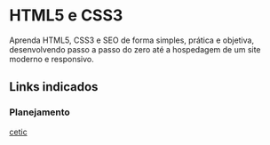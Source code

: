 # HTML5 e CSS3
Aprenda HTML5, CSS3 e SEO de forma simples, prática e objetiva, desenvolvendo passo a passo do zero até a hospedagem de um site moderno e responsivo.
## Links indicados
### Planejamento
[cetic](https://www.cetic.br/)

